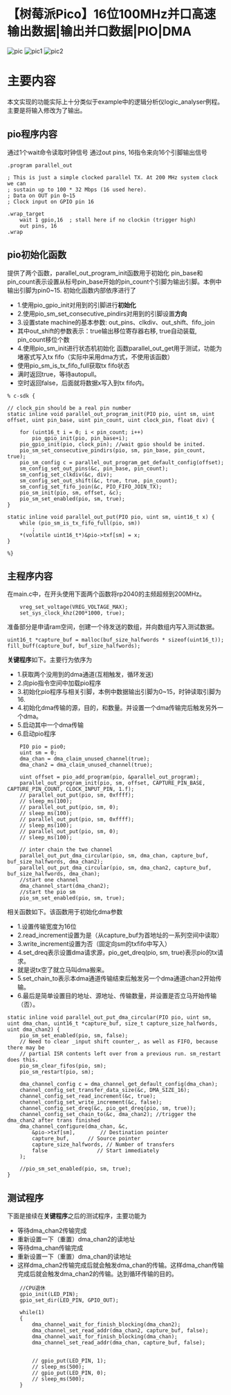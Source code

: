 # 【树莓派Pico】16位100MHz并口高速输出数据|输出并口数据|PIO|DMA

![pic](https://github.com/mxyxbb/parallel-in-pio-dma/assets/53026754/9aa75906-340e-4c0f-accf-4628bbaae57d)
![pic1](https://github.com/mxyxbb/parallel-in-pio-dma/assets/53026754/0c733df9-b818-46f0-b546-9fe2cce0a06d)
![pic2](https://github.com/mxyxbb/parallel-in-pio-dma/assets/53026754/1e9d720a-47ba-4378-8425-4996ca97a573)

# 主要内容

本文实现的功能实际上十分类似于example中的逻辑分析仪logic_analyser例程。主要是将输入修改为了输出。

## pio程序内容

通过1个wait命令读取时钟信号
通过out pins, 16指令来向16个引脚输出信号

```
.program parallel_out

; This is just a simple clocked parallel TX. At 200 MHz system clock we can
; sustain up to 100 * 32 Mbps (16 used here).
; Data on OUT pin 0~15
; Clock input on GPIO pin 16

.wrap_target
    wait 1 gpio,16  ; stall here if no clockin (trigger high)
    out pins, 16
.wrap
```

## pio初始化函数

提供了两个函数，parallel_out_program_init函数用于初始化
pin_base和pin_count表示设置从标号pin_base开始的pin_count个引脚为输出引脚。本例中输出引脚为pin0~15.
初始化函数内部依序进行了
- 1.使用pio_gpio_init对用到的引脚进行**初始化**
- 2.使用pio_sm_set_consecutive_pindirs对用到的引脚设置**方向**
- 3.设置state machine的基本参数: out_pins、clkdiv、out_shift、fifo_join
- 其中out_shift的参数表示：true输出移位寄存器右移, true自动装载, pin_count移位个数
- 4.使用pio_sm_init进行状态机初始化
函数parallel_out_get用于测试，功能为堵塞式写入tx fifo（实际中采用dma方式，不使用该函数）
- 使用pio_sm_is_tx_fifo_full获取tx fifo状态
- 满时返回true，等待autopull。
- 空时返回false，后面就将数据x写入到tx fifo内。
```
% c-sdk {

// clock_pin should be a real pin number
static inline void parallel_out_program_init(PIO pio, uint sm, uint offset, uint pin_base, uint pin_count, uint clock_pin, float div) {
    
    for (uint16_t i = 0; i < pin_count; i++)
        pio_gpio_init(pio, pin_base+i);
    pio_gpio_init(pio, clock_pin); //wait gpio should be inited. 
    pio_sm_set_consecutive_pindirs(pio, sm, pin_base, pin_count, true);
    pio_sm_config c = parallel_out_program_get_default_config(offset);
    sm_config_set_out_pins(&c, pin_base, pin_count);
    sm_config_set_clkdiv(&c, div);
    sm_config_set_out_shift(&c, true, true, pin_count);
    sm_config_set_fifo_join(&c, PIO_FIFO_JOIN_TX);
    pio_sm_init(pio, sm, offset, &c);
    pio_sm_set_enabled(pio, sm, true);
}

static inline void parallel_out_put(PIO pio, uint sm, uint16_t x) {
    while (pio_sm_is_tx_fifo_full(pio, sm))
        ;
    *(volatile uint16_t*)&pio->txf[sm] = x;
}

%}
```

## 主程序内容

在main.c中，在开头使用下面两个函数将rp2040的主频超频到200MHz。

```
    vreg_set_voltage(VREG_VOLTAGE_MAX);
    set_sys_clock_khz(200*1000, true);
```

准备部分是申请ram空间，创建一个待发送的数组，并向数组内写入测试数据。
```
uint16_t *capture_buf = malloc(buf_size_halfwords * sizeof(uint16_t));
fill_buff(capture_buf, buf_size_halfwords);
```

**关键程序**如下。主要行为依序为
- 1.获取两个没用到的dma通道(互相触发，循环发送)
- 2.向pio指令空间中加载pio程序
- 3.初始化pio程序与相关引脚，本例中数据输出引脚为0~15，时钟读取引脚为16.
- 4.初始化dma传输的源，目的，和数量。并设置一个dma传输完后触发另外一个dma。
- 5.启动其中一个dma传输
- 6.启动pio程序

```
    PIO pio = pio0;
    uint sm = 0;
    dma_chan = dma_claim_unused_channel(true);
    dma_chan2 = dma_claim_unused_channel(true);
    
    uint offset = pio_add_program(pio, &parallel_out_program);
    parallel_out_program_init(pio, sm, offset, CAPTURE_PIN_BASE, CAPTURE_PIN_COUNT, CLOCK_INPUT_PIN, 1.f);
    // parallel_out_put(pio, sm, 0xffff);
    // sleep_ms(100);
    // parallel_out_put(pio, sm, 0);
    // sleep_ms(100);
    // parallel_out_put(pio, sm, 0xffff);
    // sleep_ms(100);
    // parallel_out_put(pio, sm, 0);
    // sleep_ms(100);
    
    // inter chain the two channel
    parallel_out_put_dma_circular(pio, sm, dma_chan, capture_buf, buf_size_halfwords, dma_chan2);
    parallel_out_put_dma_circular(pio, sm, dma_chan2, capture_buf, buf_size_halfwords, dma_chan);
    //start one channel
    dma_channel_start(dma_chan2);
    //start the pio sm
    pio_sm_set_enabled(pio, sm, true);
```

相关函数如下。该函数用于初始化dma参数
- 1.设置传输宽度为16位
- 2.read_increment设置为是（从capture_buf为首地址的一系列空间中读取）
- 3.write_increment设置为否（固定向sm的txfifo中写入）
- 4.set_dreq表示设置dma请求源，pio_get_dreq(pio, sm, true)表示pio的tx请求。
- 就是说tx空了就立马叫dma搬来。
- 5.set_chain_to表示本dma通道传输结束后触发另一个dma通道chan2开始传输。
- 6.最后是简单设置目的地址、源地址、传输数量，并设置是否立马开始传输（否）。

```
static inline void parallel_out_put_dma_circular(PIO pio, uint sm, uint dma_chan, uint16_t *capture_buf, size_t capture_size_halfwords, uint dma_chan2) {
    pio_sm_set_enabled(pio, sm, false);
    // Need to clear _input shift counter_, as well as FIFO, because there may be
    // partial ISR contents left over from a previous run. sm_restart does this.
    pio_sm_clear_fifos(pio, sm);
    pio_sm_restart(pio, sm);

    dma_channel_config c = dma_channel_get_default_config(dma_chan);
    channel_config_set_transfer_data_size(&c, DMA_SIZE_16);
    channel_config_set_read_increment(&c, true);
    channel_config_set_write_increment(&c, false);
    channel_config_set_dreq(&c, pio_get_dreq(pio, sm, true));
    channel_config_set_chain_to(&c, dma_chan2); //trigger the dma_chan2 after trans finished
    dma_channel_configure(dma_chan, &c,
        &pio->txf[sm],        // Destination pointer
        capture_buf,      // Source pointer
        capture_size_halfwords, // Number of transfers
        false                // Start immediately
    );
    
    //pio_sm_set_enabled(pio, sm, true);
}
```

## 测试程序

下面是接续在**关键程序**之后的测试程序，主要功能为
- 等待dma_chan2传输完成
- 重新设置一下（重置）dma_chan2的读地址
- 等待dma_chan传输完成
- 重新设置一下（重置）dma_chan的读地址
- 这样dma_chan2传输完成后就会触发dma_chan的传输。这样dma_chan传输完成后就会触发dma_chan2的传输。达到循环传输的目的。

```
    //CPU退休
    gpio_init(LED_PIN);
    gpio_set_dir(LED_PIN, GPIO_OUT);

    while(1)
    {
        dma_channel_wait_for_finish_blocking(dma_chan2);
        dma_channel_set_read_addr(dma_chan2, capture_buf, false);
        dma_channel_wait_for_finish_blocking(dma_chan);
        dma_channel_set_read_addr(dma_chan, capture_buf, false);
         
        
        // gpio_put(LED_PIN, 1);
        // sleep_ms(500);
        // gpio_put(LED_PIN, 0);
        // sleep_ms(500);
    }
```
